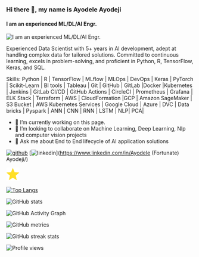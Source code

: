 ### Hi there 👋, my name is Ayodele Ayodeji
#### I am an experienced ML/DL/AI Engr.
![I am an experienced ML/DL/AI Engr.](https://www.linkedin.com/in/ayo-ayodeji/overlay/background-image/)

Experienced Data Scientist with 5+ years in AI development, adept at handling complex data for tailored solutions. Committed to continuous learning, excels in problem-solving, and proficient in Python, R, TensorFlow, Keras, and SQL.

Skills: Python | R | TensorFlow | MLflow | MLOps | DevOps | Keras | PyTorch | Scikit-Learn | BI tools | Tableau | Git | GitHub | GitLab |Docker |Kubernetes | Jenkins | GitLab CI/CD | GitHub Actions | CircleCI | Prometheus | Grafana | ELK Stack | Terraform | AWS | CloudFormation |GCP | Amazon SageMaker | S3 Bucket | AWS Kubernetes Services | Google Cloud | Azure | DVC | Data bricks | Pyspark  | ANN | CNN | RNN | LSTM | NLP| PCA|

- 🔭 I’m currently working on this page. 
- 👯 I’m looking to collaborate on Machine Learning, Deep Learning, Nlp and computer vision projects 
- 💬 Ask me about End to End lifecycle of AI application solutions 


[<img src='https://cdn.jsdelivr.net/npm/simple-icons@3.0.1/icons/github.svg' alt='github' height='40'>](https://github.com/Fortunatetech)  [<img src='https://cdn.jsdelivr.net/npm/simple-icons@3.0.1/icons/linkedin.svg' alt='linkedin' height='40'>](https://www.linkedin.com/in/Ayodele (Fortunate) Ayodeji/)  

<a href='https://stars.github.com/'><img src='https://raw.githubusercontent.com/acervenky/animated-github-badges/master/assets/starbadge.gif' width='35' height='35'></a> 

[![Top Langs](https://github-readme-stats.vercel.app/api/top-langs/?username=Fortunatetech)](https://github.com/anuraghazra/github-readme-stats)

![GitHub stats](https://github-readme-stats.vercel.app/api?username=Fortunatetech&show_icons=true)  

![GitHub Activity Graph](https://activity-graph.herokuapp.com/graph?username=Fortunatetech)  

![GitHub metrics](https://metrics.lecoq.io/Fortunatetech)  

![GitHub streak stats](https://streak-stats.demolab.com/?user=Fortunatetech)  

![Profile views](https://gpvc.arturio.dev/Fortunatetech)  
